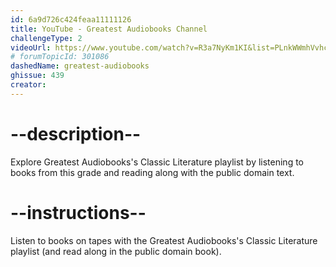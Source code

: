 ```yaml
---
id: 6a9d726c424feaa11111126
title: YouTube - Greatest Audiobooks Channel
challengeType: 2
videoUrl: https://www.youtube.com/watch?v=R3a7NyKm1KI&list=PLnkWWmhVvhc28k1-9HeiQgB4nG8uLLrUO
# forumTopicId: 301086
dashedName: greatest-audiobooks
ghissue: 439
creator: 
---
```


# --description--

Explore Greatest Audiobooks's Classic Literature playlist by listening to books from this grade and reading along with the public domain text.

# --instructions--

Listen to books on tapes with the Greatest Audiobooks's Classic Literature playlist (and read along in the public domain book).